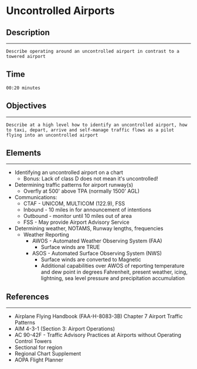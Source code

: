 # Uncontrolled Airports

## Description
---
    Describe operating around an uncontrolled airport in contrast to a towered airport

## Time
    00:20 minutes

## Objectives
---
    Describe at a high level how to identify an uncontrolled airport, how to taxi, depart, arrive and self-manage traffic flows as a pilot flying into an uncontrolled airport

## Elements
---
* Identifying an uncontrolled airport on a chart
    * Bonus: Lack of class D does not mean it's uncontrolled!
* Determining traffic patterns for airport runway(s)
    * Overfly at 500' above TPA (normally 1500' AGL)
* Communications:
    * CTAF - UNICOM, MULTICOM (122.9), FSS
    * Inbound - 10 miles in for announcement of intentions
    * Outbound - monitor until 10 miles out of area
    * FSS - May provide Airport Advisory Service
* Determining weather, NOTAMS, Runway lengths, frequencies
    * Weather Reporting
        * AWOS - Automated Weather Observing System (FAA)
            - Surface winds are TRUE
        * ASOS - Automated Surface Observing System (NWS)
            - Surface winds are converted to Magnetic
            - Additional capabilities over AWOS of reporting temperature and dew point in degrees Fahrenheit, present weather, icing, lightning, sea level pressure and precipitation accumulation


## References
---
* Airplane Flying Handbook (FAA-H-8083-3B) Chapter 7 Airport Traffic Patterns
* AIM 4-3-1 (Section 3: Airport Operations)
* AC 90-42F - Traffic Advisory Practices at Airports without Operating Control Towers
* Sectional for region
* Regional Chart Supplement
* AOPA Flight Planner

